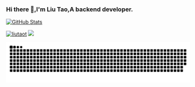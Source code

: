 ### Hi there 👋,I'm Liu Tao,A backend developer.

[![GitHub Stats](https://github-readme-stats.vercel.app/api?username=liutaot&show_icons=true&include_all_commits&count_private=true)](https://github.com/anuraghazra/github-readme-stats)

<!-- [![Top Langs](https://github-readme-stats.vercel.app/api/top-langs/?username=liutaot&layout=compact)](https://github.com/anuraghazra/github-readme-stats) -->

<!--
**liutaot/liutaot** is a ✨ _special_ ✨ repository because its `README.md` (this file) appears on your GitHub profile.

Here are some ideas to get you started:

- 🔭 I’m currently working on ...
- 🌱 I’m currently learning ...
- 👯 I’m looking to collaborate on ...
- 🤔 I’m looking for help with ...
- 💬 Ask me about ...
- 📫 How to reach me: ...
- 😄 Pronouns: ...
- ⚡ Fun fact: ...
-->

<a href="https://github.com/liutaot"><img src="https://komarev.com/ghpvc/?username=liutaot" alt="liutaot" /></a>
<a href="https://github.com/liutaot?tab=followers"><img src="https://img.shields.io/github/followers/liutaot"></a>

<picture>
  <source media="(prefers-color-scheme: dark)" srcset="https://raw.githubusercontent.com/liutaot/liutaot/output/github-contribution-grid-snake-dark.svg">
  <source media="(prefers-color-scheme: light)" srcset="https://raw.githubusercontent.com/liutaot/liutaot/output/github-contribution-grid-snake.svg">
  <img alt="github contribution grid snake animation" src="https://raw.githubusercontent.com/liutaot/liutaot/output/github-contribution-grid-snake.svg">
</picture>
